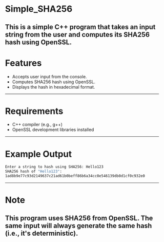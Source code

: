 # Simple_SHA256
 This is a simple C++ program that takes an input string from the user and computes its SHA256 hash using OpenSSL.
---

# Features
 - Accepts user input from the console.
 - Computes SHA256 hash using OpenSSL.
 - Displays the hash in hexadecimal format.
---

# Requirements
 - C++ compiler (e.g., g++)
 - OpenSSL development libraries installed
---

# Example Output
```bash
Enter a string to hash using SHA256: Hello123
SHA256 hash of "Hello123":
1ad8b9e77c93d2149637c21ad61b0beff86b6a34cc0e546139db0d1cf0c932e0
```
---

# Note
This program uses SHA256 from OpenSSL. The same input will always generate the same hash (i.e., it's deterministic).
---
